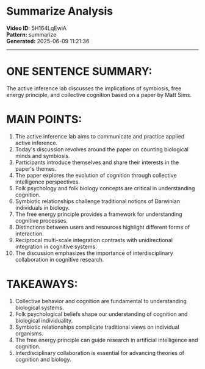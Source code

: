 # Summarize Analysis

**Video ID:** 5H164LqEwiA  
**Pattern:** summarize  
**Generated:** 2025-06-09 11:21:36  

---

# ONE SENTENCE SUMMARY:
The active inference lab discusses the implications of symbiosis, free energy principle, and collective cognition based on a paper by Matt Sims.

# MAIN POINTS:
1. The active inference lab aims to communicate and practice applied active inference.
2. Today's discussion revolves around the paper on counting biological minds and symbiosis.
3. Participants introduce themselves and share their interests in the paper's themes.
4. The paper explores the evolution of cognition through collective intelligence perspectives.
5. Folk psychology and folk biology concepts are critical in understanding cognition.
6. Symbiotic relationships challenge traditional notions of Darwinian individuals in biology.
7. The free energy principle provides a framework for understanding cognitive processes.
8. Distinctions between users and resources highlight different forms of interaction.
9. Reciprocal multi-scale integration contrasts with unidirectional integration in cognitive systems.
10. The discussion emphasizes the importance of interdisciplinary collaboration in cognitive research.

# TAKEAWAYS:
1. Collective behavior and cognition are fundamental to understanding biological systems.
2. Folk psychological beliefs shape our understanding of cognition and biological individuality.
3. Symbiotic relationships complicate traditional views on individual organisms.
4. The free energy principle can guide research in artificial intelligence and cognition.
5. Interdisciplinary collaboration is essential for advancing theories of cognition and biology.